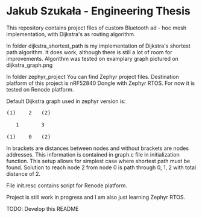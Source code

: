 # Jakub Szukała - Engineering Thesis
This repository contains project files of custom Bluetooth ad - hoc mesh implementation, with Dijkstra's as routing algorithm.

In folder dijkstra\_shortest\_path is my implementation of Dijkstra's shortest 
path algorithm. It does work, although there is still a lot of room for improvements. 
Algorithm was tested on examplary graph pictured on dijkstra\_graph.png

In folder zephyr\_project You can find Zephyr project files. Destination platform
of this project is nRF52840 Dongle with Zephyr RTOS. For now it is tested on 
Renode platform.

Default Dijkstra graph used in zephyr version is:
<pre>
(1)    2   (2)
  
   1       3
         
(1)    0   (2)
</pre>
In brackets are distances between nodes and without brackets are nodes addresses. 
This information is contained in graph.c file in initialization function.
This setup allows for simplest case where shortest path must be found. Solution to reach
node 2 from node 0 is path through 0, 1, 2 with total distance of 2.

File init.resc contains script for Renode platform.

Project is still work in progress and I am also just learning Zephyr RTOS.

TODO: Develop this README
